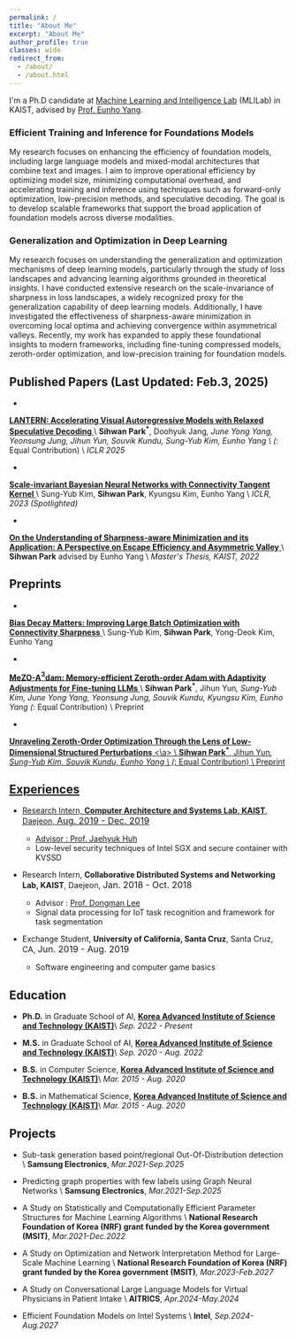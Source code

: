 ```yaml
---
permalink: /
title: "About Me"
excerpt: "About Me"
author_profile: true
classes: wide
redirect_from:
  - /about/
  - /about.html
---
```


I'm a Ph.D candidate at [Machine Learning and Intelligence Lab](https://mli.kaist.ac.kr/) (MLILab) in KAIST, advised by [Prof. Eunho Yang](https://scholar.google.com/citations?user=UWO1mloAAAAJ).

### Efficient Training and Inference for Foundations Models
My research focuses on enhancing the efficiency of foundation models, including large language models and mixed-modal architectures that combine text and images. I aim to improve operational efficiency by optimizing model size, minimizing computational overhead, and accelerating training and inference using techniques such as forward-only optimization, low-precision methods, and speculative decoding. The goal is to develop scalable frameworks that support the broad application of foundation models across diverse modalities.

### Generalization and Optimization in Deep Learning
My research focuses on understanding the generalization and optimization mechanisms of deep learning models, particularly through the study of loss landscapes and advancing learning algorithms grounded in theoretical insights. I have conducted extensive research on the scale-invariance of sharpness in loss landscapes, a widely recognized proxy for the generalization capability of deep learning models. Additionally, I have investigated the effectiveness of sharpness-aware minimization in overcoming local optima and achieving convergence within asymmetrical valleys. Recently, my work has expanded to apply these foundational insights to modern frameworks, including fine-tuning compressed models, zeroth-order optimization, and low-precision training for foundation models.

## Published Papers (Last Updated: Feb.3, 2025)

- <a href="https://arxiv.org/abs/2410.03355">
**LANTERN: Accelerating Visual Autoregressive Models with Relaxed Speculative Decoding**
</a> \\
**Sihwan Park<sup>*</sup>**, Doohyuk Jang<sup>*</sup>, June Yong Yang, Yeonsung Jung, Jihun Yun, Souvik Kundu, Sung-Yub Kim, Eunho Yang \\
(<sup>*</sup>: Equal Contribution) \\
*ICLR 2025*

- <a href="https://openreview.net/pdf?id=VZ5EaTI6dqa">
**Scale-invariant Bayesian Neural Networks with Connectivity Tangent Kernel**
</a> \\
Sung-Yub Kim, **Sihwan Park**, Kyungsu Kim, Eunho Yang \\
*ICLR, 2023 (Spotlighted)*

- <a href="../assets/papers/master_thesis.pdf">
**On the Understanding of Sharpness-aware Minimization and its Application: A Perspective on Escape Efficiency and Asymmetric Valley**
</a> \\
**Sihwan Park** advised by Eunho Yang \\
*Master's Thesis, KAIST, 2022*

<!---
- <a href="../assets/papers/paper1.pdf">
**Scalable Task Segmentation Method Based on Change Point Detection of Multi-sensors in Smart Spaces**
</a> \\
**Sihwan Park**, Hyunju Kim, Dongman Lee \\
*Proceedings of the Korean Information Science Society Conference 2018, pp.1764-1766, Jun 2018, (Honorable Mention Award)*
-->

## Preprints
- <a href="https://openreview.net/pdf?id=Mvf5zr2qs6">
**Bias Decay Matters: Improving Large Batch Optimization with Connectivity Sharpness** 
</a> \\
Sung-Yub Kim, **Sihwan Park**, Yong-Deok Kim, Eunho Yang

- <a href="https://openreview.net/pdf?id=OBIuFjZzmp">
**MeZO-A$^3$dam: Memory-efficient Zeroth-order Adam with Adaptivity Adjustments for Fine-tuning LLMs**
</a> \\
**Sihwan Park<sup>*</sup>**, Jihun Yun<sup>*</sup>, Sung-Yub Kim, June Yong Yang, Yeonsung Jung, Souvik Kundu, Kyungsu Kim, Eunho Yang 
(<sup>*</sup>: Equal Contribution) \\
Preprint

- <a href="https://arxiv.org/abs/2501.19099">
**Unraveling Zeroth-Order Optimization Through the Lens of Low-Dimensional Structured Perturbations**
<\a> \\
**Sihwan Park<sup>*</sup>**, Jihun Yun<sup>*</sup>, Sung-Yub Kim, Souvik Kundu, Eunho Yang \\
(<sup>*</sup>: Equal Contribution) \\
Preprint


## Experiences
- Research Intern, **Computer Architecture and Systems Lab, KAIST**, Daejeon, <font size="3">Aug. 2019 - Dec. 2019</font>
  - Advisor : [Prof. Jaehyuk Huh](https://jaehyuk-huh.github.io/)
  - Low-level security techniques of Intel SGX and secure container with KVSSD

- Research Intern, **Collaborative Distributed Systems and Networking Lab, KAIST**, Daejeon, <font size="3">Jan. 2018 - Oct. 2018</font>
  - Advisor : [Prof. Dongman Lee](http://143.248.55.123/cdsn/?p=29)
  - Signal data processing for IoT task recognition and framework for task segmentation

- Exchange Student, **University of California, Santa Cruz**, Santa Cruz, CA, <font size="3">Jun. 2019 - Aug. 2019</font>
  - Software engineering and computer game basics
    
## Education

- **Ph.D.** in Graduate School of AI, <a href="https://gsai.kaist.ac.kr/">**Korea Advanced Institute of Science and Technology (KAIST)**</a>\\
*Sep. 2022 - Present*
  
- **M.S.** in Graduate School of AI, <a href="https://gsai.kaist.ac.kr/">**Korea Advanced Institute of Science and Technology (KAIST)**</a>\\
*Sep. 2020 - Aug. 2022*

- **B.S.** in Computer Science, <a href="https://cs.kaist.ac.kr">**Korea Advanced Institute of Science and Technology (KAIST)**</a>\\
*Mar. 2015 - Aug. 2020*

- **B.S.** in Mathematical Science, <a href="https://mathsci.kaist.ac.kr">**Korea Advanced Institute of Science and Technology (KAIST)**</a>\\
*Mar. 2015 - Aug. 2020*

## Projects

- Sub-task generation based point/regional Out-Of-Distribution detection \\
**Samsung Electronics**, *Mar.2021-Sep.2025*

- Predicting graph properties with few labels using Graph Neural Networks \\
**Samsung Electronics**, *Mar.2021-Sep.2025*

- A Study on Statistically and Computationally Efficient Parameter Structures for Machine Learning Algorithms \\
**National Research Foundation of Korea (NRF) grant funded by the Korea government (MSIT)**, *Mar.2021-Dec.2022*
  
- A Study on Optimization and Network Interpretation Method for Large-Scale Machine Learning \\
**National Research Foundation of Korea (NRF) grant funded by the Korea government (MSIT)**, *Mar.2023-Feb.2027*

- A Study on Conversational Large Language Models for Virtual Physicians in Patient Intake \\
**AITRICS**, *Apr.2024-May.2024*

- Efficient Foundation Models on Intel Systems \\
**Intel**, *Sep.2024-Aug.2027*


